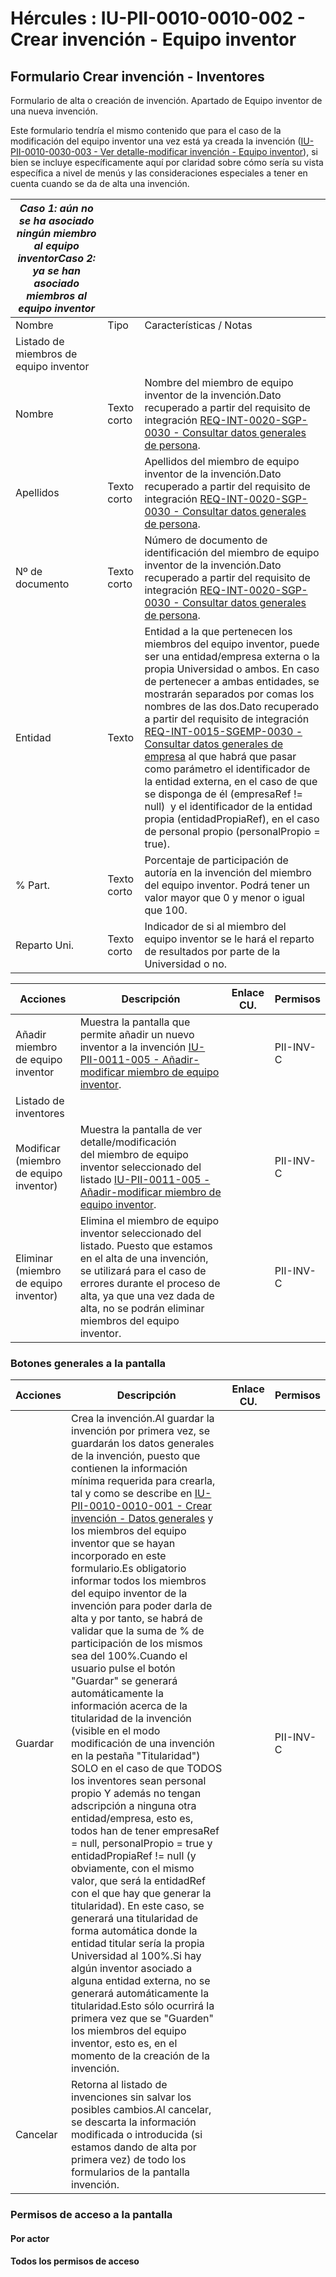 # Hércules : IU\-PII\-0010\-0010\-002 \- Crear invención \- Equipo inventor



## Formulario Crear invención \- Inventores

Formulario de alta o creación de invención. Apartado de Equipo inventor de una nueva invención.

Este formulario tendría el mismo contenido que para el caso de la modificación del equipo inventor una vez está ya creada la invención ([IU\-PII\-0010\-0030\-003 \- Ver detalle\-modificar invención \- Equipo inventor](/hercules/sgi-sistema-de-gestion-de-investigacion/requisitos-y-analisis-funcional/analisis-funcional-sgi-hercules/pii-modulo-de-propiedad-industrial-e-intelectual/pii-interfaz-de-usuario/iu-pii-0010-gestion-de-invencion/iu-pii-0010-0030-ver-detalle-modificar-invencion/iu-pii-0010-0030-003-ver-detalle-modificar-invencion-equipo-inventor.md "/hercules/sgi-sistema-de-gestion-de-investigacion/requisitos-y-analisis-funcional/analisis-funcional-sgi-hercules/pii-modulo-de-propiedad-industrial-e-intelectual/pii-interfaz-de-usuario/iu-pii-0010-gestion-de-invencion/iu-pii-0010-0030-ver-detalle-modificar-invencion/iu-pii-0010-0030-003-ver-detalle-modificar-invencion-equipo-inventor.md")), si bien se incluye específicamente aquí por claridad sobre cómo sería su vista específica a nivel de menús y las consideraciones especiales a tener en cuenta cuando se da de alta una invención.



| ***Caso 1: aún no se ha asociado ningún miembro al equipo inventor******Caso 2: ya se han asociado miembros al equipo inventor*** | | |
| --- | --- | --- |
| Nombre | Tipo | Características / Notas |
| Listado de miembros de equipo inventor | | |
| Nombre | Texto corto | Nombre del miembro de equipo inventor de la invención.Dato recuperado a partir del requisito de integración [REQ\-INT\-0020\-SGP\-0030 \- Consultar datos generales de persona](/hercules/sgi-sistema-de-gestion-de-investigacion/requisitos-y-analisis-funcional/analisis-funcional-sgi-hercules/gen-aspectos-generales/int-requisitos-de-integracion/req-int-0020-sgp-integracion-con-sistema-de-gestion-de-personas/req-int-0020-sgp-0030-consultar-datos-generales-de-persona.md "/hercules/sgi-sistema-de-gestion-de-investigacion/requisitos-y-analisis-funcional/analisis-funcional-sgi-hercules/gen-aspectos-generales/int-requisitos-de-integracion/req-int-0020-sgp-integracion-con-sistema-de-gestion-de-personas/req-int-0020-sgp-0030-consultar-datos-generales-de-persona.md"). |
| Apellidos | Texto corto | Apellidos del miembro de equipo inventor de la invención.Dato recuperado a partir del requisito de integración [REQ\-INT\-0020\-SGP\-0030 \- Consultar datos generales de persona](/hercules/sgi-sistema-de-gestion-de-investigacion/requisitos-y-analisis-funcional/analisis-funcional-sgi-hercules/gen-aspectos-generales/int-requisitos-de-integracion/req-int-0020-sgp-integracion-con-sistema-de-gestion-de-personas/req-int-0020-sgp-0030-consultar-datos-generales-de-persona.md "/hercules/sgi-sistema-de-gestion-de-investigacion/requisitos-y-analisis-funcional/analisis-funcional-sgi-hercules/gen-aspectos-generales/int-requisitos-de-integracion/req-int-0020-sgp-integracion-con-sistema-de-gestion-de-personas/req-int-0020-sgp-0030-consultar-datos-generales-de-persona.md"). |
| Nº de documento | Texto corto | Número de documento de identificación del miembro de equipo inventor de la invención.Dato recuperado a partir del requisito de integración [REQ\-INT\-0020\-SGP\-0030 \- Consultar datos generales de persona](/hercules/sgi-sistema-de-gestion-de-investigacion/requisitos-y-analisis-funcional/analisis-funcional-sgi-hercules/gen-aspectos-generales/int-requisitos-de-integracion/req-int-0020-sgp-integracion-con-sistema-de-gestion-de-personas/req-int-0020-sgp-0030-consultar-datos-generales-de-persona.md "/hercules/sgi-sistema-de-gestion-de-investigacion/requisitos-y-analisis-funcional/analisis-funcional-sgi-hercules/gen-aspectos-generales/int-requisitos-de-integracion/req-int-0020-sgp-integracion-con-sistema-de-gestion-de-personas/req-int-0020-sgp-0030-consultar-datos-generales-de-persona.md"). |
| Entidad | Texto | Entidad a la que pertenecen los miembros del equipo inventor, puede ser una entidad/empresa externa o la propia Universidad o ambos. En caso de pertenecer a ambas entidades, se mostrarán separados por comas los nombres de las dos.Dato recuperado a partir del requisito de integración [REQ\-INT\-0015\-SGEMP\-0030 \- Consultar datos generales de empresa](/hercules/sgi-sistema-de-gestion-de-investigacion/requisitos-y-analisis-funcional/analisis-funcional-sgi-hercules/gen-aspectos-generales/int-requisitos-de-integracion/req-int-0015-sgemp-integracion-con-sistema-de-gestion-de-empresas/req-int-0015-sgemp-0030-consultar-datos-generales-de-empresa.md "/hercules/sgi-sistema-de-gestion-de-investigacion/requisitos-y-analisis-funcional/analisis-funcional-sgi-hercules/gen-aspectos-generales/int-requisitos-de-integracion/req-int-0015-sgemp-integracion-con-sistema-de-gestion-de-empresas/req-int-0015-sgemp-0030-consultar-datos-generales-de-empresa.md") al que habrá que pasar como parámetro el identificador de la entidad externa, en el caso de que se disponga de él (empresaRef !\= null)  y el identificador de la entidad propia (entidadPropiaRef), en el caso de personal propio (personalPropio \= true). |
| % Part. | Texto corto | Porcentaje de participación de autoría en la invención del miembro del equipo inventor. Podrá tener un valor mayor que 0 y menor o igual que 100\. |
| Reparto Uni. | Texto corto | Indicador de si al miembro del equipo inventor se le hará el reparto de resultados por parte de la Universidad o no. |



| Acciones | Descripción | Enlace CU. | Permisos |
| --- | --- | --- | --- |
| Añadir miembro de equipo inventor | Muestra la pantalla que permite añadir un nuevo inventor a la invención [IU\-PII\-0011\-005 \- Añadir\-modificar miembro de equipo inventor](/hercules/sgi-sistema-de-gestion-de-investigacion/requisitos-y-analisis-funcional/analisis-funcional-sgi-hercules/pii-modulo-de-propiedad-industrial-e-intelectual/pii-interfaz-de-usuario/iu-pii-0010-gestion-de-invencion/iu-pii-0011-gestion-de-invencion-popups-auxiliares/iu-pii-0011-005-anadir-modificar-miembro-de-equipo-inventor.md "/hercules/sgi-sistema-de-gestion-de-investigacion/requisitos-y-analisis-funcional/analisis-funcional-sgi-hercules/pii-modulo-de-propiedad-industrial-e-intelectual/pii-interfaz-de-usuario/iu-pii-0010-gestion-de-invencion/iu-pii-0011-gestion-de-invencion-popups-auxiliares/iu-pii-0011-005-anadir-modificar-miembro-de-equipo-inventor.md"). |  | PII\-INV\-C |
| Listado de inventores | | | |
| Modificar (miembro de equipo inventor) | Muestra la pantalla de ver detalle/modificación del miembro de equipo inventor seleccionado del listado [IU\-PII\-0011\-005 \- Añadir\-modificar miembro de equipo inventor](/hercules/sgi-sistema-de-gestion-de-investigacion/requisitos-y-analisis-funcional/analisis-funcional-sgi-hercules/pii-modulo-de-propiedad-industrial-e-intelectual/pii-interfaz-de-usuario/iu-pii-0010-gestion-de-invencion/iu-pii-0011-gestion-de-invencion-popups-auxiliares/iu-pii-0011-005-anadir-modificar-miembro-de-equipo-inventor.md "/hercules/sgi-sistema-de-gestion-de-investigacion/requisitos-y-analisis-funcional/analisis-funcional-sgi-hercules/pii-modulo-de-propiedad-industrial-e-intelectual/pii-interfaz-de-usuario/iu-pii-0010-gestion-de-invencion/iu-pii-0011-gestion-de-invencion-popups-auxiliares/iu-pii-0011-005-anadir-modificar-miembro-de-equipo-inventor.md"). |  | PII\-INV\-C |
| Eliminar (miembro de equipo inventor) | Elimina el miembro de equipo inventor seleccionado del listado. Puesto que estamos en el alta de una invención, se utilizará para el caso de errores durante el proceso de alta, ya que una vez dada de alta, no se podrán eliminar miembros del equipo inventor. |  | PII\-INV\-C |

### Botones generales a la pantalla



| Acciones | Descripción | Enlace CU. | Permisos |
| --- | --- | --- | --- |
| Guardar | Crea la invención.Al guardar la invención por primera vez, se guardarán los datos generales de la invención, puesto que contienen la información mínima requerida para crearla, tal y como se describe en [IU\-PII\-0010\-0010\-001 \- Crear invención \- Datos generales](/hercules/sgi-sistema-de-gestion-de-investigacion/requisitos-y-analisis-funcional/analisis-funcional-sgi-hercules/pii-modulo-de-propiedad-industrial-e-intelectual/pii-interfaz-de-usuario/iu-pii-0010-gestion-de-invencion/iu-pii-0010-0010-crear-invencion/iu-pii-0010-0010-001-crear-invencion-datos-generales.md "/hercules/sgi-sistema-de-gestion-de-investigacion/requisitos-y-analisis-funcional/analisis-funcional-sgi-hercules/pii-modulo-de-propiedad-industrial-e-intelectual/pii-interfaz-de-usuario/iu-pii-0010-gestion-de-invencion/iu-pii-0010-0010-crear-invencion/iu-pii-0010-0010-001-crear-invencion-datos-generales.md") y los miembros del equipo inventor que se hayan incorporado en este formulario.Es obligatorio informar todos los miembros del equipo inventor de la invención para poder darla de alta y por tanto, se habrá de validar que la suma de % de participación de los mismos sea del 100%.Cuando el usuario pulse el botón "Guardar" se generará automáticamente la información acerca de la titularidad de la invención (visible en el modo modificación de una invención en la pestaña "Titularidad") SOLO en el caso de que TODOS los inventores sean personal propio Y además no tengan adscripción a ninguna otra entidad/empresa, esto es, todos han de tener empresaRef \= null, personalPropio \= true y entidadPropiaRef !\= null (y obviamente, con el mismo valor, que será la entidadRef con el que hay que generar la titularidad). En este caso, se generará una titularidad de forma automática donde la entidad titular sería la propia Universidad al 100%.Si hay algún inventor asociado a alguna entidad externa, no se generará automáticamente la titularidad.Esto sólo ocurrirá la primera vez que se "Guarden" los miembros del equipo inventor, esto es, en el momento de la creación de la invención. |  | PII\-INV\-C |
| Cancelar | Retorna al listado de invenciones sin salvar los posibles cambios.Al cancelar, se descarta la información modificada o introducida (si estamos dando de alta por primera vez) de todo los formularios de la pantalla invención. |  |  |

### Permisos de acceso a la pantalla

#### Por actor

#### Todos los permisos de acceso




